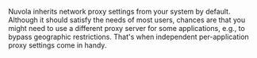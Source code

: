 Nuvola inherits network proxy settings from your system by default.
Although it should satisfy the needs of most users, chances are that
you might need to use a different proxy server for some applications,
e.g., to bypass geographic restrictions.
That's when independent per-application proxy settings come in handy.

